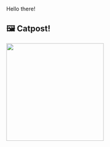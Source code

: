 Hello there!



## 🖼️ Catpost!

<sub>
    <img src="https://cdn2.thecatapi.com/images/pu5LUb7Bt.jpg" height="256">
</sub>

